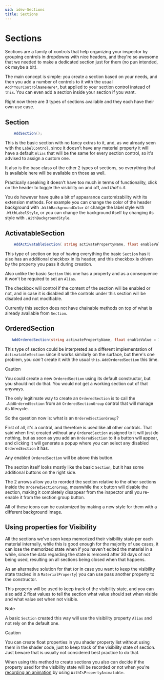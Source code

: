 ```yaml
---
uid: idev-Sections
title: Sections
---
```


# Sections

Sections are a family of controls that help organizing your inspector by grouping controls in dropdowns with nice headers, and they're so awesome that we needed to make a dedicated section just for them (no pun intended, ok maybe a bit).

The main concept is simple: you create a section based on your needs, and then you add a number of controls to it with the usual `Add*YourControlNameHere*`, but applied to your section control instead of `this`. You can even add a section inside your section if you want.

Right now there are 3 types of sections available and they each have their own use case.

## Section

```csharp
    AddSection();
```

This is the basic section with no fancy extras to it, and, as we already seen with the `LabelControl`, since it doesn't have any material property it will have a default `Alias` that will be the same for every section control, so it's advised to assign a custom one.

It also is the base class of the other 2 types of sections, so everything that is available here will be available on those as well.

Practically speaking it doesn't have too much in terms of functionality, click on the header to toggle the visibility on and off, and *that's it*.

You do however have quite a bit of appearance customizability with its extension methods.
For example you can change the color of the header background with `.WithBackgroundColor` or change the label style with `.WithLabelStyle`, or you can change the background itself by changing its style with `.WithBackgroundStyle`.

## ActivatableSection

```csharp
    AddActivatableSection( string activatePropertyName, float enableValue = 0, float disableValue = 1);
```

This type of section on top of having everything the basic `Section` has it also has an additional checkbox in its header, and this checkbox is driven by the property you pass it during creation.

Also unlike the basic `Section` this one has a property and as a consequence it won't be required to set an `Alias`.

The checkbox will control if the content of the section will be enabled or not, and in case it is disabled all the controls under this section will be disabled and not modifiable.

Currently this section does not have chainable methods on top of what is already available from `Section`.

## OrderedSection

```csharp
   AddOrderedSection(string activatePropertyName, float enableValue = 1, float disableValue = 0);
```

This type of section could be interpreted as a different implementation of `ActivatableSection` since it works similarly on the surface, but there's one problem, you *can't* create it with the usual `this.AddOrderedSection` this time.

>[!CAUTION]
>You could create a new `OrderedSection` using its default constructor, but you should not do that. You would not get a working section out of that anyways.

The only legitimate way to create an `OrderedSection` is to call the `.AddOrderedSection` from an `OrderedSectionGroup` control that will manage its lifecycle.

So the question now is: what is an `OrderedSectionGroup`?

First of all, it's a control, and therefore is used like all other controls. That said when first created without any `OrderedSection` assigned to it will just do nothing, but as soon as you add an `OrderedSection` to it a button will appear, and clicking it will generate a popup where you can select any disabled `OrderedSection` it has.

Any enabled `OrderedSection` will be above this button.

The section itself looks mostly like the basic `Section`, but it has some additional buttons on the right side.

The 2 arrows allow you to reorded the section relative to the other sections inside the `OrderedSectionGroup`, meanwhile the x button will disable the section, making it completely disappear from the inspector until you re-enable it from the section group button.

All of these icons can be customized by making a new style for them with a different background image.

## Using properties for Visibility

All the sections we've seen keep memorized their visibility state per each material internally, while this is good enough for the majority of use cases, it can lose the memorized state when if you haven't edited the material in a while, since the data regarding the state is removed after 30 days of not being used, resulting on all sections being closed when that happens.

As an alternative solution for that (or in case you want to keep the visibility state tracked in a `MaterialProperty`) you can use pass another property to the constructor.

This property will be used to keep track of the visibility state, and you can also add 2 float values to tell the section what value should set when visible and what value set when not visible.

>[!NOTE]
>A basic `Section` created this way will use the visibility property `Alias` and not rely on the default one.

>[!CAUTION]
>You can create float properties in you shader property list without using them in the shader code, just to keep track of the visibility state of section. Just beware that is usually not considered best practice to do that.

When using this method to create sections you also can decide if the property used for the visibility state will be recorded or not when you're [recording an animation](https://docs.unity3d.com/Manual/animeditor-AnimatingAGameObject.html) by using `WithIsPropertyAnimatable`.
